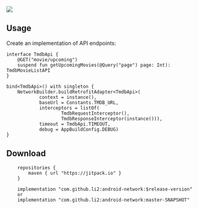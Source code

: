 [![](https://jitpack.io/v/li2/android-network.svg)](https://jitpack.io/#li2/android-network)


## Usage

Create an implementation of API endpoints:

```
interface TmdbApi {
    @GET("movie/upcoming")
    suspend fun getUpcomingMovies(@Query("page") page: Int): TmdbMovieListAPI
}

bind<TmdbApi>() with singleton {
    NetworkBuilder.buildRetrofitAdapter<TmdbApi>(
            context = instance(),
            baseUrl = Constants.TMDB_URL,
            interceptors = listOf(
                    TmdbRequestInterceptor(),
                    TmdbResponseInterceptor(instance())),
            timeout = TmdbApi.TIMEOUT,
            debug = AppBuildConfig.DEBUG)
}
```

## Download

```
    repositories {
        maven { url "https://jitpack.io" }
    }

    implementation "com.github.li2:android-network:$release-version"
    or
    implementation "com.github.li2:android-network:master-SNAPSHOT"
```

